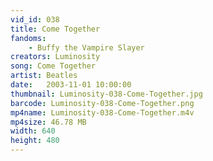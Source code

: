 ```yaml
---
vid_id: 038
title: Come Together
fandoms:
    - Buffy the Vampire Slayer
creators: Luminosity
song: Come Together
artist: Beatles
date:   2003-11-01 10:00:00
thumbnail: Luminosity-038-Come-Together.jpg
barcode: Luminosity-038-Come-Together.png
mp4name: Luminosity-038-Come-Together.m4v
mp4size: 46.78 MB
width: 640
height: 480
---
```



